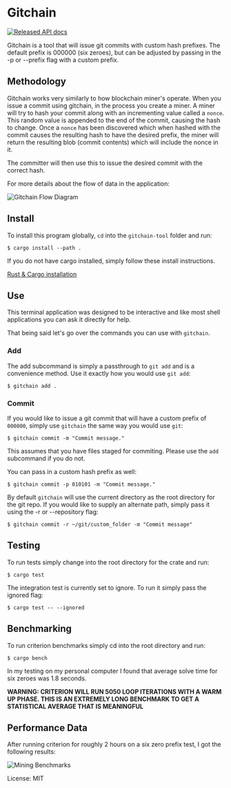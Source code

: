 # Gitchain

[![Released API docs](https://readthedocs.org/projects/pip/badge/?version=latest&style=plastic)](https://prismaphonic.github.io/gitchain/gitchain/index.html)

Gitchain is a tool that will issue git commits with custom hash prefixes. The default prefix
is 000000 (six zeroes), but can be adjusted by passing in the -p or --prefix flag with a custom
prefix.

## Methodology

Gitchain works very similarly to how blockchain miner's operate.  When you issue a commit using
gitchain, in the process you create a miner.  A miner will try to hash your commit along with
an incrementing value called a `nonce`. This random value is appended to the end of the commit, causing the
hash to change.  Once a `nonce` has been discovered which when hashed with the commit causes the
resulting hash to have the desired prefix, the miner will return the resulting blob (commit contents)
which will include the nonce in it.

The committer will then use this to issue the desired commit with the correct hash.

For more details about the flow of data in the application:

![Gitchain Flow Diagram](../images/Gitchain-Flow-Diagram.png)

## Install

To install this program globally, `cd` into the `gitchain-tool` folder and run:

```console
$ cargo install --path .
```

If you do not have cargo installed, simply follow these install instructions.

[Rust & Cargo installation](https://rustup.rs/)

## Use

This terminal application was designed to be interactive and like most shell applications you can
ask it directly for help.

That being said let's go over the commands you can use with `gitchain`.

### Add

The add subcommand is simply a passthrough to `git add` and is a convenience method.  Use it exactly
how you would use `git add`:

```console
$ gitchain add .
```

### Commit

If you would like to issue a git commit that will have a custom prefix of `000000`, simply use
`gitchain` the same way you would use `git`:

```console
$ gitchain commit -m "Commit message."
```

This assumes that you have files staged for commiting.  Please use the `add` subcommand if you do not.

You can pass in a custom hash prefix as well:

```console
$ gitchain commit -p 010101 -m "Commit message."
```

By default `gitchain` will use the current directory as the root directory for the git repo.
If you would like to supply an alternate path, simply pass it using the -r or --repository flag:

```console
$ gitchain commit -r ~/git/custom_folder -m "Commit message"
```

## Testing

To run tests simply change into the root directory for the crate and run:

```console
$ cargo test
```

The integration test is currently set to ignore.  To run it simply pass the ignored flag:

```console
$ cargo test -- --ignored
```

## Benchmarking

To run criterion benchmarks simply cd into the root directory and run:

```console
$ cargo bench
```

In my testing on my personal computer I found that average solve time for six zeroes was 1.8 seconds.

**WARNING: CRITERION WILL RUN 5050 LOOP ITERATIONS WITH A WARM UP PHASE.  THIS IS AN EXTREMELY
LONG BENCHMARK TO GET A STATISTICAL AVERAGE THAT IS MEANINGFUL**

## Performance Data

After running criterion for roughly 2 hours on a six zero prefix test, I got the following results:

![Mining Benchmarks](../images/Gitchain-Benchmarks.png)

License: MIT
